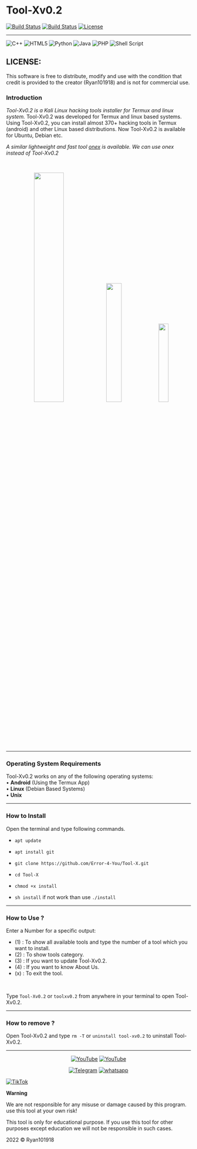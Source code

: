 # Tool-Xv0.2

[![Build Status](https://img.shields.io/github/forks/Ryan101918/Tool-Xv0.2.svg)](https://github.com/Ryan101918/Tool-Xv0.2)
[![Build Status](https://img.shields.io/github/stars/Ryan101918/Tool-Xv.02.svg)](https://github.com/Ryan101918/Tool-Xv0.2)
[![License](https://img.shields.io/github/license/Ryan101918/Tool-Xv0.2.svg)](https://github.com/Ryan101918/Tool-Xv.02)

------------------------------------------------------------------------

![C++](https://img.shields.io/badge/c++-%2300599C.svg?style=for-the-badge&logo=c%2B%2B&logoColor=white)    ![HTML5](https://img.shields.io/badge/html5-%23E34F26.svg?style=for-the-badge&logo=html5&logoColor=white)   ![Python](https://img.shields.io/badge/python-3670A0?style=for-the-badge&logo=python&logoColor=ffdd54)   ![Java](https://img.shields.io/badge/java-%23ED8B00.svg?style=for-the-badge&logo=java&logoColor=white)   ![PHP](https://img.shields.io/badge/php-%23777BB4.svg?style=for-the-badge&logo=php&logoColor=white)    ![Shell Script](https://img.shields.io/badge/shell_script-%23121011.svg?style=for-the-badge&logo=gnu-bash&logoColor=red)
  
## LICENSE:
This software is free to distribute, modify and use with the condition that credit is provided to the creator (Ryan101918) and is not for commercial use.


### Introduction

*Tool-Xv0.2 is a Kali Linux hacking tools installer for Termux and linux system.*
Tool-Xv0.2 was developed for Termux and linux based systems. Using Tool-Xv0.2, you can install almost 370+ hacking tools in Termux (android) and other Linux based distributions. Now Tool-Xv0.2 is available for Ubuntu, Debian etc.

*A similar lightweight and fast tool [onex](https://github.com/Ryan101918/onex) is available. We can use onex instead of Tool-Xv0.2*

<br>
<p align="center">
<img width="40%" src="core/toolx.png"/>
<img width="28.8%" src="core/toolx_cat.png"/>
<img width="23.4%" src="core/Screenshot_2020-05-17-20-17-56.png"/>
</p>

------------------------------------------------------------------------

### Operating System Requirements

Tool-Xv0.2 works on any of the following operating systems:<br>
• **Android** (Using the Termux App) <br>
• **Linux** (Debian Based Systems) <br>
• **Unix**

------------------------------------------------------------------------

### How to Install

Open the terminal and type following commands.

* ```apt update```

* ```apt install git```

* ```git clone https://github.com/Error-4-You/Tool-X.git```

* ```cd Tool-X```

* ```chmod +x install```

* ```sh install``` if not work than use ```./install```

------------------------------------------------------------------------

### How to Use ?

Enter a Number for a specific output:
- (1) : To show all available tools and type the number of a tool which you want to install.
- (2) : To show tools category.
- (3) : If you want to update Tool-Xv0.2.
- (4) : If you want to know About Us.
- (x) : To exit the tool.

<br/>

Type ```Tool-Xv0.2``` or ```toolxv0.2``` from anywhere in your terminal to open Tool-Xv0.2.

------------------------------------------------------------------------

### How to remove ?

Open Tool-Xv0.2 and type ```rm -T``` or ```uninstall tool-xv0.2``` to uninstall Tool-Xv0.2.

------------------------------------------------------------------------

 <p align="center">
<a href="https://github.com/Ryan101918"><img title="YouTube" src="https://img.shields.io/badge/Ryan101918brightgreen?style=for-the-badge&logo=github"></a>
<a href="https://youtube.com/channel/UCpNnV8iirD1ZzOc_TeVA6Rw"><img title="YouTube" src="https://img.shields.io/badge/YouTube-name-red?style=for-the-badge&logo=Youtube"></a>
</p>

<p align="center">
<a href="https://t.me/h4ck199"><img title="Telegram" src="https://img.shields.io/badge/Telegram-black?style=for-the-badge&logo=Telegram"></a>
<a href="https://chat.whatsapp.com/FkcQ98SucwgK1TbTfGWzsR"><img title="whatsapp" src="https://img.shields.io/badge/whatsapp-blue?style=for-the-badge&logo=whatsapp"></a>

<a href="https://chat.whatsapp.com/FkcQ98SucwgK1TbTfGWzsR">![TikTok](https://img.shields.io/badge/H4CK.LK-%23000000.svg?style=for-the-badge&logo=TikTok&logoColor=FF0F00)</a>
</p>

**Warning**

<p>We are not responsible for any misuse or damage caused by this program. use this tool at your own risk!<p>

<p>This tool is only for educational purpose. If you use this tool for other purposes except education we will not be responsible in such cases.</p>

 2022 © Ryan101918 

